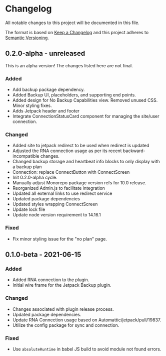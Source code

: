 # Changelog

All notable changes to this project will be documented in this file.

The format is based on [Keep a Changelog](https://keepachangelog.com/en/1.0.0/)
and this project adheres to [Semantic Versioning](https://semver.org/spec/v2.0.0.html).

## 0.2.0-alpha - unreleased

This is an alpha version! The changes listed here are not final.

### Added
- Add backup package dependency.
- Added Backup UI, placeholders, and supporting end points.
- Added design for No Backup Capabilities view. Removed unused CSS. Minor styling fixes.
- Adds Jetpack header and footer
- Integrate ConnectionStatusCard component for managing the site/user connection.

### Changed
- Added site to jetpack redirect to be used when redirect is updated
- Adjusted the RNA connection usage as per its recent backward-incompatible changes.
- Changed backup storage and heartbeat info blocks to only display with a backup plan
- Connection: replace ConnectButton with ConnectScreen
- Init 0.2.0-alpha cycle.
- Manually adjust Monorepo package version refs for 10.0 release.
- Reorganized Admin.js to facilitate integration
- Updated all external links to use redirect service
- Updated package dependencies
- Updated styles wrapping ConnectScreen
- Update lock file
- Update node version requirement to 14.16.1

### Fixed
- Fix minor styling issue for the "no plan" page.

## 0.1.0-beta - 2021-06-15
### Added
- Added RNA connection to the plugin.
- Initial wire frame for the Jetpack Backup plugin.

### Changed
- Changes associated with plugin release process.
- Updated package dependencies.
- Update RNA Connection usage based on Automattic/jetpack/pull/19837.
- Utilize the config package for sync and connection.

### Fixed
- Use `absoluteRuntime` in babel JS build to avoid module not found errors.
